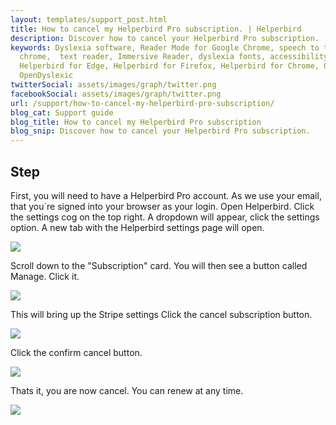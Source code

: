 ```yaml
---
layout: templates/support_post.html
title: How to cancel my Helperbird Pro subscription. | Helperbird
description: Discover how to cancel your Helperbird Pro subscription.
keywords: Dyslexia software, Reader Mode for Google Chrome, speech to text for chrome, Text to speech for
  chrome,  text reader, Immersive Reader, dyslexia fonts, accessibility software, dyslexia software,
  Helperbird for Edge, Helperbird for Firefox, Helperbird for Chrome, Opendyslexic for Chrome,
  OpenDyslexic
twitterSocial: assets/images/graph/twitter.png
facebookSocial: assets/images/graph/twitter.png
url: /support/how-to-cancel-my-helperbird-pro-subscription/
blog_cat: Support guide
blog_title: How to cancel my Helperbird Pro subscription
blog_snip: Discover how to cancel your Helperbird Pro subscription.
---
```


## Step

First, you will need to have a Helperbird Pro account. As we use your email, that you\`re signed
into your browser as your login. Open Helperbird. Click the settings cog on the top right. A
dropdown will appear, click the settings option. A new tab with the Helperbird settings page will
open.

![](/assets/images/guide/cancel/open-settings-cog-click-settings.png)

Scroll down to the "Subscription" card. You will then see a button called Manage. Click it.

![](/assets/images/guide/cancel/click-manage.png)

This will bring up the Stripe settings Click the cancel subscription button.

![](/assets/images/guide/cancel/click-cancel.png)

Click the confirm cancel button.

![](/assets/images/guide/cancel/confirm-with-cancel-button.png)

Thats it, you are now cancel. You can renew at any time.

![](/assets/images/guide/cancel/you-are-now-cancel.png)

